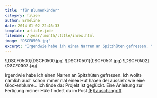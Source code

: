 ```yaml
---
title: "für Blumenkinder"
category: filzen
author: Ermeline
date: 2014-01-02 22:46:33
template: article.jade
filename: /:year/:month/:title/index.html
image: "DSCF0500.jpg"
excerpt: "Irgendwie habe ich einen Narren an Spitzhüten gefressen. "
---
```


<div class="slideshow_landscape">
![DSCF0500](DSCF0500.jpg)
![DSCF0501](DSCF0501.jpg)
![DSCF0502](DSCF0502.jpg)
</div>

Irgendwie habe ich einen Narren an Spitzhüten gefressen. Ich wollte nämlich auch schon immer mal einen Hut haben der aussieht wie eine Glockenblume... ich finde das Projekt ist geglückt. Eine Anleitung zur Fertigung meiner Hüte findest du im Post [(F)Lauschangriff](http://flauschiversum.de/2014/04/flauschangriff/).
